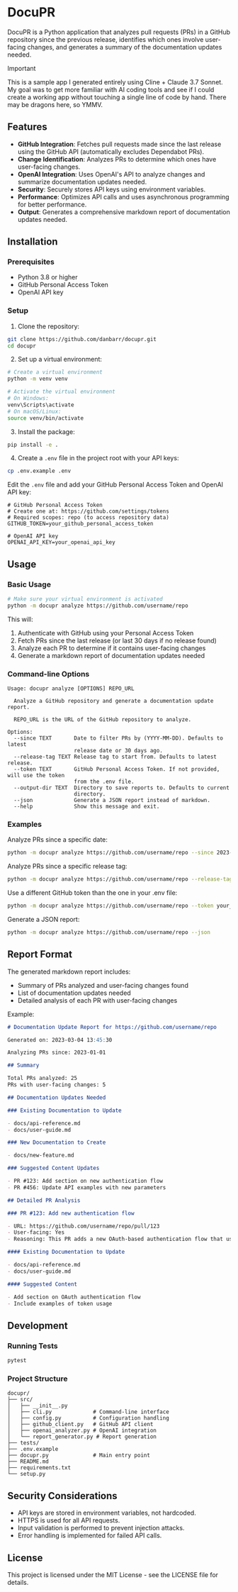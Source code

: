 # DocuPR

DocuPR is a Python application that analyzes pull requests (PRs) in a GitHub repository since the previous release, identifies which ones involve user-facing changes, and generates a summary of the documentation updates needed.

> [!IMPORTANT]
> This is a sample app I generated entirely using Cline + Claude 3.7 Sonnet. My goal was to get more familiar with AI coding tools and see if I could create a working app without touching a single line of code by hand. There may be dragons here, so YMMV.

## Features

- **GitHub Integration**: Fetches pull requests made since the last release using the GitHub API (automatically excludes Dependabot PRs).
- **Change Identification**: Analyzes PRs to determine which ones have user-facing changes.
- **OpenAI Integration**: Uses OpenAI's API to analyze changes and summarize documentation updates needed.
- **Security**: Securely stores API keys using environment variables.
- **Performance**: Optimizes API calls and uses asynchronous programming for better performance.
- **Output**: Generates a comprehensive markdown report of documentation updates needed.

## Installation

### Prerequisites

- Python 3.8 or higher
- GitHub Personal Access Token
- OpenAI API key

### Setup

1. Clone the repository:

```bash
git clone https://github.com/danbarr/docupr.git
cd docupr
```

2. Set up a virtual environment:

```bash
# Create a virtual environment
python -m venv venv

# Activate the virtual environment
# On Windows:
venv\Scripts\activate
# On macOS/Linux:
source venv/bin/activate
```

3. Install the package:

```bash
pip install -e .
```

4. Create a `.env` file in the project root with your API keys:

```bash
cp .env.example .env
```

Edit the `.env` file and add your GitHub Personal Access Token and OpenAI API key:

```
# GitHub Personal Access Token
# Create one at: https://github.com/settings/tokens
# Required scopes: repo (to access repository data)
GITHUB_TOKEN=your_github_personal_access_token

# OpenAI API key
OPENAI_API_KEY=your_openai_api_key
```

## Usage

### Basic Usage

```bash
# Make sure your virtual environment is activated
python -m docupr analyze https://github.com/username/repo
```

This will:
1. Authenticate with GitHub using your Personal Access Token
2. Fetch PRs since the last release (or last 30 days if no release found)
3. Analyze each PR to determine if it contains user-facing changes
4. Generate a markdown report of documentation updates needed

### Command-line Options

```
Usage: docupr analyze [OPTIONS] REPO_URL

  Analyze a GitHub repository and generate a documentation update report.

  REPO_URL is the URL of the GitHub repository to analyze.

Options:
  --since TEXT       Date to filter PRs by (YYYY-MM-DD). Defaults to latest
                     release date or 30 days ago.
  --release-tag TEXT Release tag to start from. Defaults to latest release.
  --token TEXT       GitHub Personal Access Token. If not provided, will use the token
                     from the .env file.
  --output-dir TEXT  Directory to save reports to. Defaults to current
                     directory.
  --json             Generate a JSON report instead of markdown.
  --help             Show this message and exit.
```

### Examples

Analyze PRs since a specific date:

```bash
python -m docupr analyze https://github.com/username/repo --since 2023-01-01
```

Analyze PRs since a specific release tag:

```bash
python -m docupr analyze https://github.com/username/repo --release-tag v1.0.0
```

Use a different GitHub token than the one in your .env file:

```bash
python -m docupr analyze https://github.com/username/repo --token your_github_token
```

Generate a JSON report:

```bash
python -m docupr analyze https://github.com/username/repo --json
```

## Report Format

The generated markdown report includes:

- Summary of PRs analyzed and user-facing changes found
- List of documentation updates needed
- Detailed analysis of each PR with user-facing changes

Example:

```markdown
# Documentation Update Report for https://github.com/username/repo

Generated on: 2023-03-04 13:45:30

Analyzing PRs since: 2023-01-01

## Summary

Total PRs analyzed: 25
PRs with user-facing changes: 5

## Documentation Updates Needed

### Existing Documentation to Update

- docs/api-reference.md
- docs/user-guide.md

### New Documentation to Create

- docs/new-feature.md

### Suggested Content Updates

- PR #123: Add section on new authentication flow
- PR #456: Update API examples with new parameters

## Detailed PR Analysis

### PR #123: Add new authentication flow

- URL: https://github.com/username/repo/pull/123
- User-facing: Yes
- Reasoning: This PR adds a new OAuth-based authentication flow that users will need to understand.

#### Existing Documentation to Update

- docs/api-reference.md
- docs/user-guide.md

#### Suggested Content

- Add section on OAuth authentication flow
- Include examples of token usage
```

## Development

### Running Tests

```bash
pytest
```

### Project Structure

```
docupr/
├── src/
│   ├── __init__.py
│   ├── cli.py             # Command-line interface
│   ├── config.py          # Configuration handling
│   ├── github_client.py   # GitHub API client
│   ├── openai_analyzer.py # OpenAI integration
│   └── report_generator.py # Report generation
├── tests/
├── .env.example
├── docupr.py              # Main entry point
├── README.md
├── requirements.txt
└── setup.py
```

## Security Considerations

- API keys are stored in environment variables, not hardcoded.
- HTTPS is used for all API requests.
- Input validation is performed to prevent injection attacks.
- Error handling is implemented for failed API calls.

## License

This project is licensed under the MIT License - see the LICENSE file for details.
